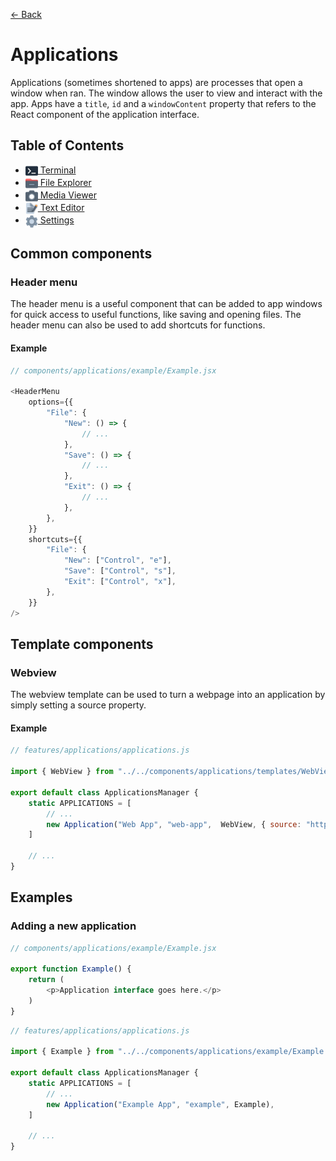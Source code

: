 [← Back](../README.md)

# Applications

Applications (sometimes shortened to apps) are processes that open a window when ran. The window allows the user to view and interact with the app. Apps have a `title`, `id` and a `windowContent` property that refers to the React component of the application interface.

## Table of Contents

- [<img src="../../../public/media/applications/icons/terminal.svg" width=20 height=20 style="vertical-align: middle; background: none;"/> Terminal](terminal/README.md)
- [<img src="../../../public/media/applications/icons/file-explorer.svg" width=20 height=20 style="vertical-align: middle; background: none;"/> File Explorer](file-explorer/README.md)
- [<img src="../../../public/media/applications/icons/media-viewer.svg" width=20 height=20 style="vertical-align: middle; background: none;"/> Media Viewer](media-viewer/README.md)
- [<img src="../../../public/media/applications/icons/text-editor.svg" width=20 height=20 style="vertical-align: middle; background: none;"/> Text Editor](text-editor/README.md)
- [<img src="../../../public/media/applications/icons/settings.svg" width=20 height=20 style="vertical-align: middle; background: none;"/> Settings](settings/README.md)

## Common components

### Header menu

The header menu is a useful component that can be added to app windows for quick access to useful functions, like saving and opening files. The header menu can also be used to add shortcuts for functions.

#### Example

```js
// components/applications/example/Example.jsx

<HeaderMenu
	options={{
		"File": {
			"New": () => {
				// ...
			},
			"Save": () => {
				// ...
			},
			"Exit": () => {
				// ...
			},
		},
	}}
	shortcuts={{
		"File": {
			"New": ["Control", "e"],
			"Save": ["Control", "s"],
			"Exit": ["Control", "x"],
		},
	}}
/>
```

## Template components

### Webview

The webview template can be used to turn a webpage into an application by simply setting a source property.

#### Example

```js
// features/applications/applications.js

import { WebView } from "../../components/applications/templates/WebView.jsx";

export default class ApplicationsManager {
	static APPLICATIONS = [
		// ...
		new Application("Web App", "web-app",  WebView, { source: "https://prozilla.dev/" }),
	]

	// ...
}
```

## Examples

### Adding a new application

```js
// components/applications/example/Example.jsx

export function Example() {
	return (
		<p>Application interface goes here.</p>
	)
}
```

```js
// features/applications/applications.js

import { Example } from "../../components/applications/example/Example.jsx";

export default class ApplicationsManager {
	static APPLICATIONS = [
		// ...
		new Application("Example App", "example", Example),
	]

	// ...
}
```
